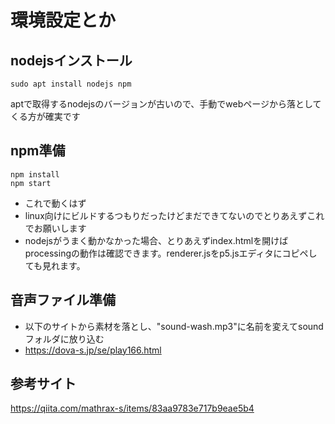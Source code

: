 # 環境設定とか
## nodejsインストール
```
sudo apt install nodejs npm
```
aptで取得するnodejsのバージョンが古いので、手動でwebページから落としてくる方が確実です
## npm準備
```
npm install
npm start
```
- これで動くはず
- linux向けにビルドするつもりだったけどまだできてないのでとりあえずこれでお願いします
- nodejsがうまく動かなかった場合、とりあえずindex.htmlを開けばprocessingの動作は確認できます。renderer.jsをp5.jsエディタにコピペしても見れます。
## 音声ファイル準備
- 以下のサイトから素材を落とし、"sound-wash.mp3"に名前を変えてsoundフォルダに放り込む
- https://dova-s.jp/se/play166.html

## 参考サイト
https://qiita.com/mathrax-s/items/83aa9783e717b9eae5b4
